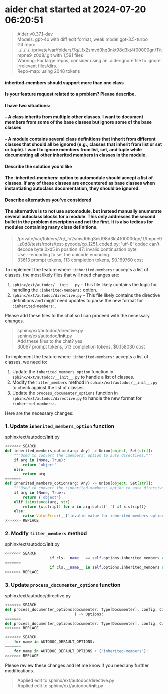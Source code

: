 
# aider chat started at 2024-07-20 06:20:51

> Aider v0.37.1-dev  
> Models: gpt-4o with diff edit format, weak model gpt-3.5-turbo  
> Git repo: ../../../../private/var/folders/7q/_fx2smvd0hq3nkt98d3kt4f00000gn/T/tmpne9_z0d8/.git with 1,591 files  
> Warning: For large repos, consider using an .aiderignore file to ignore irrelevant files/dirs.  
> Repo-map: using 2048 tokens  

#### inherited-members should support more than one class  
#### **Is your feature request related to a problem? Please describe.**  
#### I have two situations:  
#### - A class inherits from multiple other classes. I want to document members from some of the base classes but ignore some of the base classes  
#### - A module contains several class definitions that inherit from different classes that should all be ignored (e.g., classes that inherit from list or set or tuple). I want to ignore members from list, set, and tuple while documenting all other inherited members in classes in the module.  
####   
#### **Describe the solution you'd like**  
#### The :inherited-members: option to automodule should accept a list of classes. If any of these classes are encountered as base classes when instantiating autoclass documentation, they should be ignored.  
####   
#### **Describe alternatives you've considered**  
#### The alternative is to not use automodule, but instead manually enumerate several autoclass blocks for a module. This only addresses the second bullet in the problem description and not the first. It is also tedious for modules containing many class definitions.  
####   
####  
> /private/var/folders/7q/_fx2smvd0hq3nkt98d3kt4f00000gn/T/tmpne9_z0d8/tests/roots/test-pycode/cp_1251_coded.py: 'utf-8' codec can't decode byte 0xd5 in position 47: invalid continuation byte  
> Use --encoding to set the unicode encoding.  
> 33613 prompt tokens, 113 completion tokens, $0.169760 cost  

To implement the feature where `:inherited-members:` accepts a list of classes, the most likely files that will need changes are:

1. `sphinx/ext/autodoc/__init__.py` - This file likely contains the logic for handling the `:inherited-members:` option.
2. `sphinx/ext/autodoc/directive.py` - This file likely contains the directive definitions and might need updates to parse the new format for `:inherited-members:`.

Please add these files to the chat so I can proceed with the necessary changes.

> sphinx/ext/autodoc/directive.py  
> sphinx/ext/autodoc/__init__.py  
> Add these files to the chat? yes  
> 30067 prompt tokens, 513 completion tokens, $0.158030 cost  

To implement the feature where `:inherited-members:` accepts a list of classes, we need to:

1. Update the `inherited_members_option` function in `sphinx/ext/autodoc/__init__.py` to handle a list of classes.
2. Modify the `filter_members` method in `sphinx/ext/autodoc/__init__.py` to check against the list of classes.
3. Update the `process_documenter_options` function in `sphinx/ext/autodoc/directive.py` to handle the new format for `:inherited-members:`.

Here are the necessary changes:

### 1. Update `inherited_members_option` function

sphinx/ext/autodoc/__init__.py
```python
<<<<<<< SEARCH
def inherited_members_option(arg: Any) -> Union[object, Set[str]]:
    """Used to convert the :members: option to auto directives."""
    if arg in (None, True):
        return 'object'
    else:
        return arg
=======
def inherited_members_option(arg: Any) -> Union[object, Set[str]]:
    """Used to convert the :inherited-members: option to auto directives."""
    if arg in (None, True):
        return {'object'}
    elif isinstance(arg, str):
        return {x.strip() for x in arg.split(',') if x.strip()}
    else:
        raise ValueError(__('invalid value for inherited-members option: %s') % arg)
>>>>>>> REPLACE
```

### 2. Modify `filter_members` method

sphinx/ext/autodoc/__init__.py
```python
<<<<<<< SEARCH
                    if cls.__name__ == self.options.inherited_members and cls != self.object:
=======
                    if cls.__name__ in self.options.inherited_members and cls != self.object:
>>>>>>> REPLACE
```

### 3. Update `process_documenter_options` function

sphinx/ext/autodoc/directive.py
```python
<<<<<<< SEARCH
def process_documenter_options(documenter: Type[Documenter], config: Config, options: Dict
                               ) -> Options:
=======
def process_documenter_options(documenter: Type[Documenter], config: Config, options: Dict) -> Options:
>>>>>>> REPLACE
```

```python
<<<<<<< SEARCH
    for name in AUTODOC_DEFAULT_OPTIONS:
=======
    for name in AUTODOC_DEFAULT_OPTIONS + ['inherited-members']:
>>>>>>> REPLACE
```

Please review these changes and let me know if you need any further modifications.

> Applied edit to sphinx/ext/autodoc/directive.py  
> Applied edit to sphinx/ext/autodoc/__init__.py  
